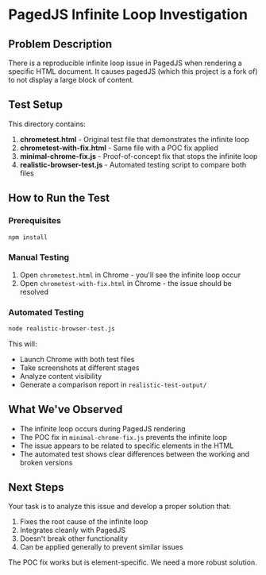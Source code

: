 # PagedJS Infinite Loop Investigation

## Problem Description

There is a reproducible infinite loop issue in PagedJS when rendering a specific HTML document. It causes pagedJS (which this project is a fork of) to not display a large block of content.

## Test Setup

This directory contains:

1. **chrometest.html** - Original test file that demonstrates the infinite loop
2. **chrometest-with-fix.html** - Same file with a POC fix applied
3. **minimal-chrome-fix.js** - Proof-of-concept fix that stops the infinite loop
4. **realistic-browser-test.js** - Automated testing script to compare both files

## How to Run the Test

### Prerequisites
```bash
npm install
```

### Manual Testing
1. Open `chrometest.html` in Chrome - you'll see the infinite loop occur
2. Open `chrometest-with-fix.html` in Chrome - the issue should be resolved

### Automated Testing
```bash
node realistic-browser-test.js
```

This will:
- Launch Chrome with both test files
- Take screenshots at different stages
- Analyze content visibility
- Generate a comparison report in `realistic-test-output/`

## What We've Observed

- The infinite loop occurs during PagedJS rendering
- The POC fix in `minimal-chrome-fix.js` prevents the infinite loop
- The issue appears to be related to specific elements in the HTML
- The automated test shows clear differences between the working and broken versions

## Next Steps

Your task is to analyze this issue and develop a proper solution that:
1. Fixes the root cause of the infinite loop
2. Integrates cleanly with PagedJS
3. Doesn't break other functionality
4. Can be applied generally to prevent similar issues

The POC fix works but is element-specific. We need a more robust solution. 